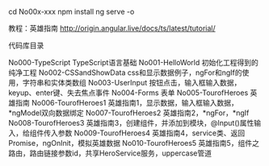 
cd No00x-xxx
npm  install
ng serve -o

教程：英雄指南
http://origin.angular.live/docs/ts/latest/tutorial/

代码库目录

No000-TypeScript         TypeScript语言基础
No001-HelloWorld         初始化工程得到的纯净工程
No002-CSSandShowData     css和显示数据例子，ngFor和ngIf的使用，字符串和实体类数组
No003-UserInput          按钮点击，输入框输入数据，keyup、enter键、失去焦点事件
No004-Forms              表单
No005-TourofHeroes       英雄指南
No006-TourofHeroes1      英雄指南1，显示数据，输入框输入数据，*ngModel双向数据绑定
No007-TourofHeroes2      英雄指南2，*ngFor，*ngIf
No008-TourofHeroes3      英雄指南3，创建组件，并添加到模块，@Input()属性输入，给组件传入参数
No009-TourofHeroes4      英雄指南4，service类、返回Promise，ngOnInit，模拟英雄数据
No010-TourofHeroes5      英雄指南5，组件之路由，路由链接参数id，共享HeroService服务，uppercase管道

